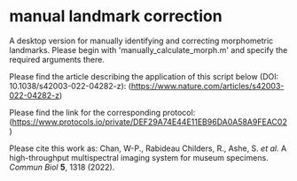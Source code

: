 # manual landmark correction
 A desktop version for manually identifying and correcting morphometric landmarks. Please begin with 'manually_calculate_morph.m' and specify the required arguments there.

Please find the article describing the application of this script below (DOI: 10.1038/s42003-022-04282-z):
(https://www.nature.com/articles/s42003-022-04282-z)

Please find the link for the corresponding protocol:
(https://www.protocols.io/private/DEF29A74E44E11EB96DA0A58A9FEAC02)

Please cite this work as:
Chan, W-P., Rabideau Childers, R., Ashe, S. *et al.* A high-throughput multispectral imaging system for museum specimens. *Commun Biol* **5**, 1318 (2022).
